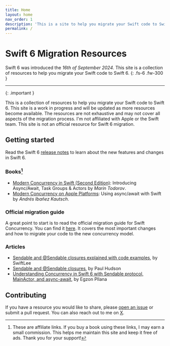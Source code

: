 ```yaml
---
title: Home
layout: home
nav_order: 1
description: 'This is a site to help you migrate your Swift code to Swift 6.'
permalink: /
---
```


# Swift 6 Migration Resources

Swift 6 was introduced the _16th of September 2024_. This site is a collection of resources to help you migrate your Swift code to Swift 6.
{: .fs-6 .fw-300 }

---

{: .important }

This is a collection of resources to help you migrate your Swift code to Swift 6. This site is a work in progress and will be updated as more resources become available. The resources are not exhaustive and may not cover all aspects of the migration process. I'm not affiliated with Apple or the Swift team. This site is not an official resource for Swift 6 migration.

## Getting started

Read the Swift 6 [release notes](https://www.swift.org/blog/announcing-swift-6/) to learn about the new features and changes in Swift 6.

### Books[^1]

- [Modern Concurrency in Swift (Second Edition)](https://amzn.to/48wIoDI): Introducing Async/Await, Task Groups & Actors by _Marin Todorov_.
- [Modern Concurrency on Apple Platforms](https://amzn.to/3C5AVPQ): Using async/await with Swift by _Andrés Ibañez Kautsch_.

### Official migration guide

A great point to start is to read the official migration guide for Swift Concurrency. You can find it [here](https://www.swift.org/migration/documentation/migrationguide/). It covers the most important changes and how to migrate your code to the new concurrency model.

### Articles

- [Sendable and @Sendable closures explained with code examples](https://www.avanderlee.com/swift/sendable-protocol-closures/), by SwiftLee
- [Sendable and @Sendable closures](https://www.hackingwithswift.com/swift/5.5/sendable), by Paul Hudson
- [Understanding Concurrency in Swift 6 with Sendable protocol, MainActor, and async-await](https://medium.com/@egzonpllana/understanding-concurrency-in-swift-6-with-sendable-protocol-mainactor-and-async-await-5ccfdc0ca2b6), by Egzon Pllana

## Contributing

If you have a resource you would like to share, please [open an issue](https://github.com/gmoraleda/swift-migration/issues/new/) or submit a pull request. You can also reach out to me on [X](https://twitter.com/gmoraleda_).

[^1]: These are affiliate links. If you buy a book using these links, I may earn a small commission. This helps me maintain this site and keep it free of ads. Thank you for your support!

